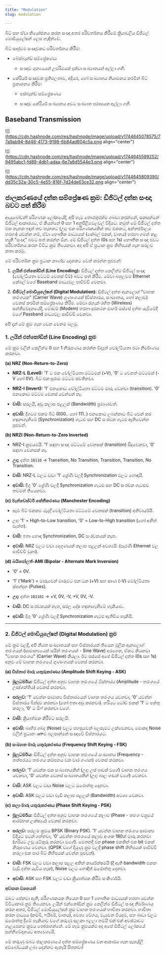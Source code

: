 ```yaml
---
title: "Modulation"
slug: modulation

---
```


බිට් සහ ඒවා නියෝජනය කරන සංඥා අතර පරිවර්තනය කිරීමේ ක්‍රියාවලිය ඩිජිටල් මොඩියුලේෂන් ලෙස හැඳින්වේ.

බිට් සෘජුවම සංඥාවකට පරිවර්තනය කිරීම:

* බේස්බෑන්ඩ් සම්ප්‍රේෂණය
    
    * සංඥාව ශුන්‍යයෙන් උපරිමයක් දක්වා සංඛ්‍යාතයන් අල්ලා ගනී.
        
* කේරියර් සංඥාවක ප්‍රතිඵලතාව, අදියර, හෝ සංඛ්‍යාතය නියාමනය කරමින් බිට් ප්‍රකාශනය කිරීම:
    
    * පස්බෑන්ඩ් සම්ප්‍රේෂණය
        
    * සංඥාව කේරියර් සංඛ්‍යාතය අවට සංඛ්‍යාත පරාසයක අල්ලා ගනී.
        

## Baseband Transmission

![](https://cdn.hashnode.com/res/hashnode/image/upload/v1744645078575/77a9ab94-8d48-4173-9198-6b84ad604c5a.png align="center")

![](https://cdn.hashnode.com/res/hashnode/image/upload/v1744645599252/9495abc1-fd89-4db1-adaa-6e7a6d5544e3.png align="center")

![](https://cdn.hashnode.com/res/hashnode/image/upload/v1744645809390/dd35c32a-30c5-4e55-816f-7d24de63ce32.png align="center")

## **ජාලකරණයේ දත්ත සම්ප්‍රේෂණ ක්‍රම: ඩිජිටල් දත්ත සංඥා බවට පත් කිරීම**

ආයුබෝවන්! පරිගණක ලෝකයේදී, අපි හැම තොරතුරක්ම ගබඩා කරන්නේ, සකසන්නේ ඩිජිටල් ආකාරයට, ඒ කියන්නේ 0 සහ 1 අනුපිළිවෙලවල් විදියට. නමුත් මේ ඩිජිටල් දත්ත එක තැනක ඉඳන් තව තැනකට (උදා: එක පරිගණකයකින් තව එකකට, අන්තර්ජාලය හරහා) යවන්න නම්, ඒවා භෞතික මාධ්‍යයක් (කේබල් එකක්, වාතය) හරහා ගමන් කළ හැකි "සංඥා" බවට පත් කරන්න ඕන. මේ ඩිජිටල් දත්ත (0s සහ 1s) භෞතික සංඥා බවට පරිවර්තනය කරන විවිධ ක්‍රම තියෙනවා. අද අපි ඒ ප්‍රධාන ක්‍රම කිහිපයක් ගැන සරලව කතා කරමු.

මේ පරිවර්තන ක්‍රම ප්‍රධාන කාණ්ඩ දෙකකට වෙන් කරන්න පුළුවන්:

1. **ලයින් එන්කෝඩින් (Line Encoding):** ඩිජිටල් දත්ත කෙලින්ම ඩිජිටල් සංඥා (වෝල්ටීයතා මට්ටම් වෙනස් වීම්) බවට පත් කිරීම. මේවා බහුලවම Ethernet කේබල් වගේ Baseband මාධ්‍යවල පාවිච්චි වෙනවා.
    
2. **ඩිජිටල් මොඩියුලේෂන් (Digital Modulation):** ඩිජිටල් දත්ත ඇනලොග් "වාහක තරංගයක" (Carrier Wave) ගුණාංගයක් (විස්තාරය, සංඛ්‍යාතය, හෝ කලාව) වෙනස් කරමින් සම්ප්‍රේෂණය කිරීම. මේවා රැහැන් රහිත (Wireless) සන්නිවේදනයේදී, මොඩම් (Modem) හරහා දුරකථන මාර්ග ඔස්සේ දත්ත යැවීමේදී වගේ Passband මාධ්‍යවල පාවිච්චි වෙනවා.
    

අපි දැන් මේ ක්‍රම ගැන වෙන වෙනම බලමු.

### **1\. ලයින් එන්කෝඩින් (Line Encoding) ක්‍රම**

මේ ක්‍රම වලින් කෙලින්ම 0 සහ 1 නිරූපණය කරන්න විද්‍යුත් වෝල්ටීයතා රටා නිර්මාණය කරනවා.

**(a) NRZ (Non-Return-to-Zero)**

* **NRZ-L (Level):** '1' ට එක වෝල්ටීයතා මට්ටමක් (+V), '0' ට වෙනත් මට්ටමක් (-V හෝ 0V). බිට් එක පුරාම මට්ටම පවතිනවා.
    
* **NRZ-I (Invert):** '1' එනකොට වෝල්ටීයතා මට්ටම මාරු වෙනවා (transition). '0' එනකොට මට්ටම වෙනස් වෙන්නේ නෑ.
    
* **වාසි:** සරලයි, අඩු කලාප පළලක් (Bandwidth) ප්‍රමාණවත්.
    
* **අවාසි:** දිගටම එකම බිට් (000.. හෝ 111..) එනකොට ලබන්නාට බිට් වෙන් කර හඳුනාගැනීමේ (Synchronization) ගැටළු සහ DC සංරචක ගැටළු ඇතිවෙන්න පුළුවන්.
    

**(b) NRZI (Non-Return-to-Zero Inverted)**

* NRZ-I ක්‍රමයමයි. '1' සඳහා සංඥා මට්ටමේ වෙනසක් (transition) සිදුවෙනවා, '0' සඳහා වෙනසක් නෑ.
    
* **උදා:** දත්ත `10110` -&gt; Transition, No Transition, Transition, Transition, No Transition.
    
* **වාසි:** NRZ-L වලට වඩා '1' ශ්‍රේණි වලදී Synchronization වලට හොඳයි.
    
* **අවාසි:** දිගු '0' ශ්‍රේණි වලදී Synchronization ගැටළු සහ DC සංරචක ගැටළුව තවමත් තියෙනවා.
    

**(c) මැන්චෙස්ටර් කේතීකරණය (Manchester Encoding)**

* සෑම බිට් එකකම *මැදදී* වෝල්ටීයතා මට්ටමේ වෙනසක් (transition) අනිවාර්යයි.
    
* උදා: '1' = High-to-Low transition, '0' = Low-to-High transition (හෝ අනිත් පැත්ත).
    
* **වාසි:** ඉතා හොඳ Synchronization, DC සංරචකයක් නැත.
    
* **අවාසි:** NRZ වලට වඩා දෙගුණයක් කලාප පළලක් අවශ්‍යයි. (පැරණි Ethernet වල පාවිච්චි වුනා).
    

**(d) බයිපෝලาร์-AMI (Bipolar - Alternate Mark Inversion)**

* '0' = 0V.
    
* '1' ('Mark') = මාරුවෙන් මාරුවට එන ධන (+V) සහ සෘණ (-V) වෝල්ටීයතා ස්පන්දන (Pulses).
    
* **උදා:** දත්ත `101101` -&gt; +V, 0V, -V, +V, 0V, -V.
    
* **වාසි:** DC සංරචකයක් නැත, සරල දෝෂ හඳුනාගැනීමේ හැකියාව.
    
* **අවාසි:** දිගු '0' ශ්‍රේණි වලදී Synchronization ගැටළු ඇතිවිය හැකියි.
    

---

### **2\. ඩිජිටල් මොඩියුලේෂන් (Digital Modulation) ක්‍රම**

මේ ක්‍රම වලදී, අපි නියත සංඛ්‍යාතයක් සහ විස්තාරයක් තියෙන මූලික ඇනලොග් තරංගයක් (සාමාන්‍යයෙන් සයින් තරංගයක් - Sine Wave) අරගෙන, ඒකට කියනවා "වාහක තරංගය" (Carrier Wave) කියලා. ඊට පස්සේ අපේ ඩිජිටල් දත්ත (0s සහ 1s) අනුව මේ වාහක තරංගයේ ගුණාංගයක් වෙනස් කරනවා.

**(a) විස්තාර මාරු යතුරුකරණය (Amplitude Shift Keying - ASK)**

* **මූලධර්මය:** ඩිජිටල් දත්ත අනුව වාහක තරංගයේ *විස්තාරය* (Amplitude - තරංගයේ උස/ශක්තිය) වෙනස් කරනවා.
    
* **සරලව:** '1' යවන්න සාමාන්‍ය විස්තාරයෙන් වාහක තරංගය යවනවා, '0' යවන්න විස්තාරය බින්දුව කරනවා (හෝ ඉතා අඩු කරනවා). හරියට ටෝච් එකක් '1' ට පත්තු කරලා, '0' ට ඕෆ් කරනවා වගේ.
    
* **වාසි:** ක්‍රියාත්මක කිරීමට සරලයි.
    
* **අවාසි:** බාහිර ශබ්ද (Noise) වලට පහසුවෙන් බලපෑමට ලක්වෙනවා, මොකද Noise වලින් ප්‍රධානంగాම බලපාන්නේ සංඥාවේ විස්තාරයට.
    

**(b) සංඛ්‍යාත මාරු යතුරුකරණය (Frequency Shift Keying - FSK)**

* **මූලධර්මය:** ඩිජිටල් දත්ත අනුව වාහක තරංගයේ *සංඛ්‍යාතය* (Frequency - තත්පරයට තරංගය කම්පනය වන වාර ගණන) වෙනස් කරනවා.
    
* **සරලව:** '1' යවන්න එක සංඛ්‍යාතයකින් (උදා: උස් හඬක් වගේ) වාහක තරංගය යවනවා, '0' යවන්න වෙනස් සංඛ්‍යාතයකින් (උදා: බාල හඬක් වගේ) යවනවා.
    
* **වාසි:** ASK වලට වඩා Noise වලට ඔරොත්තු දෙනවා.
    
* **අවාසි:** ASK වලට වඩා වැඩි කලාප පළලක් (Bandwidth) අවශ්‍ය වෙනවා.
    

**(c) කලා මාරු යතුරුකරණය (Phase Shift Keying - PSK)**

* **මූලධර්මය:** ඩිජිටල් දත්ත අනුව වාහක තරංගයේ *කලාව* (Phase - තරංග චක්‍රයේ ආරම්භක ලක්ෂ්‍යය) වෙනස් කරනවා.
    
* **සරලව:** සරලම ක්‍රමය BPSK (Binary PSK). '1' යවන්න වාහක තරංගය සාමාන්‍ය විදියට පටන් ගන්නවා, '0' යවන්න තරංගයේ කලාව අංශක 180ක් මාරු කරනවා (හරියට උඩු යටිකුරු කරනවා වගේ). මෙතනදි එක phase එකකින් එක bit එකක් නිරූපණය වෙනවා. (QPSK වගේ දියුණු ක්‍රම වලදී phase shift කිහිපයක් පාවිච්චි කරලා එක පාර බිට් කිහිපයක් යවන්න පුළුවන්).
    
* **වාසි:** FSK වලට වඩා කලාප පළල අතින් කාර්යක්ෂමයි (දී ඇති bandwidth එකක වැඩි දත්ත යැවිය හැක), Noise වලට හොඳින් ඔරොත්තු දෙනවා.
    
* **අවාසි:** ASK සහ FSK වලට වඩා ක්‍රියාත්මක කිරීම සංකීර්ණයි.
    

**අවසාන වශයෙන්**

ඔබට පේනවා ඇති, පරිගණකයක තියෙන 0 සහ 1 භෞතික මාධ්‍යයක් හරහා යවන්න විවිධාකාර ක්‍රම තියෙනවා. ලයින් එන්කෝඩින් ක්‍රම කෙලින්ම ඩිජිටල් සංඥා නිර්මාණය කරන අතර, ඩිජිටල් මොඩියුලේෂන් ක්‍රම වාහක තරංගයක් භාවිතා කරනවා. භාවිතා කරන මාධ්‍යය (කම්බි, ෆයිබර්, වාතය), අවශ්‍ය වේගය, වැයවන වියදම, සහ බාධා වලට ඔරොත්තු දීමේ හැකියාව වගේ කරුණු සලකා බලලා තමයි එක් එක් අවස්ථාවට ගැලපෙනම ක්‍රමය තෝරාගන්නේ. මේ හැම ක්‍රමයක්ම අද අපේ ඩිජිටල් ලෝකයේ සන්නිවේදනයට අත්‍යවශ්‍යයි.

මේ කරුණු ඔබට ජාලකරණයේ දත්ත සම්ප්‍රේෂණය වන ආකාරය ගැන පැහැදිලි අවබෝධයක් ලබා දෙන්නට ඇතැයි සිතනවා!